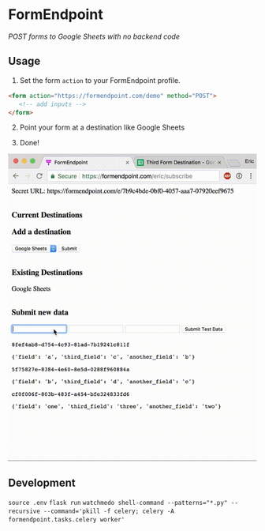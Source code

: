 # FormEndpoint

*POST forms to Google Sheets with no backend code*

## Usage

1. Set the form `action` to your FormEndpoint profile.

```html
<form action="https://formendpoint.com/demo" method="POST">
   <!-- add inputs -->
</form>
```

2. Point your form at a destination like Google Sheets

3. Done!

![Example](https://github.com/ehfeng/FormEndpoint/raw/master/static/out.gif)

## Development

`source .env`
`flask run`
`watchmedo shell-command --patterns="*.py" --recursive --command='pkill -f celery; celery -A formendpoint.tasks.celery worker'`
